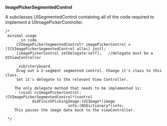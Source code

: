 __ImagePickerSegmentedControl__

A subclasses UISegmentedControl containing all of the code required to implement a UIImagePickerController.

    /*
     minimal usage  
          _in code_
         CVImagePickerSegmentedControl* imagePickerControl = [[CVImagePickerSegmentedControl alloc] init];
         [imagePickerControl setDelegate:self];   //delegate must be a UIViewController
         
         _xib/storyboard_
         Drag out a 2-segment segmented control. Change it's class to this class. 
         Set it's delegate to the relevant View Controller.
     
        The only delegate method that needs to be implemented is:
        - (void) cvImagePickerControl:(CVImagePickerSegmentedControl*)control
                didFinishPickingImage:(UIImage*)image
                                info:(NSDictionary*)info;
        This passes the image data back to the viewController.
     
     */